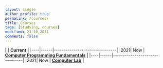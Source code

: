 ```yaml
---
layout: single
author_profile: true
permalink: /courses/
title: Courses
tags: [Studying, courses]
modified: 21-10-2021
comments: false
---
```



|           | **Current**                    |
|----|------|--------------------------------|
|2021| Now | **<a href="">Computer Programming Fundamentals</a>**         |
|----|------|--------------------------------|
|2021| Now  | **<a href="">Computer Lab</a>** |

